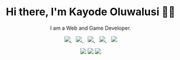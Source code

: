 <h1 align='center'>Hi there, I'm Kayode Oluwalusi  👋🏾</h1>

<p align='center'>I am a Web and Game Developer.</p>

<p align='center'>
<a href="https://wa.me/2348056496730?text=Hello Kayode" target="_blank">
  <img src="https://img.shields.io/badge/WHATSAPP-%2325D366.svg?&style=for-the-badge&logo=whatsapp&logoColor=white" />
</a>&nbsp;&nbsp;
<a href="https://twitter.com/kayode_olusi" target="_blank">
  <img src="https://img.shields.io/badge/twitter-%231DA1F2.svg?&style=for-the-badge&logo=twitter&logoColor=white" />
</a>&nbsp;&nbsp;
<a href="https://www.linkedin.com/in/kayode-oluwalusi-59a5691a9/" target="_blank">
  <img src="https://img.shields.io/badge/linkedin-%230077B5.svg?&style=for-the-badge&logo=linkedin&logoColor=white" />
</a>&nbsp;&nbsp;
<a href="mailto:kayodeolusi@gmail.com" target="_blank">
  <img src="https://img.shields.io/badge/email me-%23D14836.svg?&style=for-the-badge&logo=gmail&logoColor=white" />
</a>&nbsp;&nbsp;
  <img src="https://gpvc.arturio.dev/KayodeOlusi" />
  
  <p align = "center">
  <img src = "https://github-readme-stats.vercel.app/api?username=KayodeOlusi&show_icons=true&theme=tokyonight&line_height=27">
  <img src = "https://github-readme-stats.vercel.app/api/top-langs/?username=KayodeOlusi&hide=css,html&theme=tokyonight">
  <img src = "https://github-readme-streak-stats.herokuapp.com/?user=KayodeOlusi">
</p>
</p>
